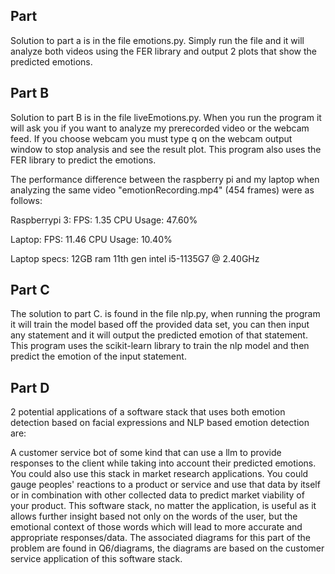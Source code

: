 ## Part  
Solution to part a is in the file emotions.py. Simply run the file and it will analyze both videos using the FER library and output 2 plots that show the predicted emotions.

## Part B
 Solution to part B is in the file liveEmotions.py. When you run the program it will ask you if you want to analyze my prerecorded video or the webcam feed. If you choose webcam you must type q on the webcam output window to stop analysis and see the result plot. This program also uses the FER library to predict the emotions.

The performance difference between the raspberry pi and my laptop when analyzing the same video "emotionRecording.mp4" (454 frames) were as follows:

Raspberrypi 3:
FPS: 1.35
CPU Usage: 47.60%

Laptop:
FPS: 11.46
CPU Usage: 10.40%

Laptop specs:
12GB ram
11th gen intel i5-1135G7 @ 2.40GHz

## Part C 
The solution to part C. is found in the file nlp.py, when running the program it will train the model based off the provided data set, you can then input any statement and it will output the predicted emotion of that statement. This program uses the scikit-learn library to train the nlp model and then predict the emotion of the input statement.

## Part D
2 potential applications of a software stack that uses both emotion detection based on facial expressions and NLP based emotion detection are: 

 A customer service bot of some kind that can use a llm to provide responses to the client while taking into account their predicted emotions. You could also use this stack in market research applications. You could gauge peoples' reactions to a product or service and use that data by itself or in combination with other collected data to predict market viability of your product. This software stack, no matter the application, is useful as it allows further insight based not only on the words of the user, but the emotional context of those words which will lead to more accurate and appropriate responses/data. The associated diagrams for this part of the problem are found in Q6/diagrams, the diagrams are based on the customer service application of this software stack.
